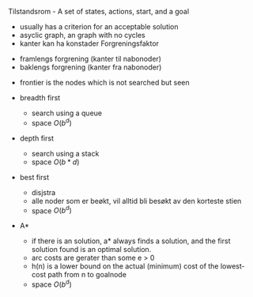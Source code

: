 Tilstandsrom - A set of states, actions, start, and a goal
- usually has a criterion for an acceptable solution
- asyclic graph, an graph with no cycles
- kanter kan ha konstader
Forgreningsfaktor
+ framlengs forgrening (kanter til nabonoder)
+ baklengs forgrening (kanter fra nabonoder)


- frontier is the nodes which is not searched but seen

- breadth first
	- search using a queue
	- space $O(b^d)$ 
- depth first
	- search using a stack
	- space $O(b * d)$
- best first
	- disjstra
	- alle noder som er beøkt, vil alltid bli besøkt av den korteste stien
	- space $O(b^d)$
- A*
	- if there is an solution, a* always finds a solution, and the first solution found is an optimal solution.
	- arc costs are gerater than some e > 0
	- h(n) is a lower bound on the actual (minimum) cost of the lowest-cost path from n to goalnode
	- space $O(b^d)$ 